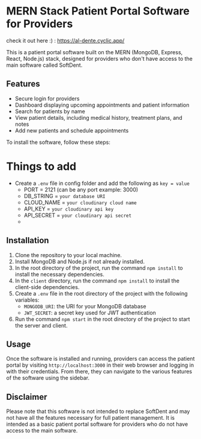 
# MERN Stack Patient Portal Software for Providers
check it out here :) : https://al-dente.cyclic.app/

This is a patient portal software built on the MERN (MongoDB, Express, React, Node.js) stack, designed for providers who don't have access to the main software called SoftDent.

## Features

- Secure login for providers
- Dashboard displaying upcoming appointments and patient information
- Search for patients by name 
- View patient details, including medical history, treatment plans, and notes
- Add new patients and schedule appointments


To install the software, follow these steps:
# Things to add

- Create a `.env` file in config folder and add the following as `key = value`
  - PORT = 2121 (can be any port example: 3000)
  - DB_STRING = `your database URI`
  - CLOUD_NAME = `your cloudinary cloud name`
  - API_KEY = `your cloudinary api key`
  - API_SECRET = `your cloudinary api secret`
  - 
## Installation

1. Clone the repository to your local machine.
2. Install MongoDB and Node.js if not already installed.
3. In the root directory of the project, run the command `npm install` to install the necessary dependencies.
4. In the `client` directory, run the command `npm install` to install the client-side dependencies.
5. Create a `.env` file in the root directory of the project with the following variables:
   - `MONGODB_URI`: the URI for your MongoDB database
   - `JWT_SECRET`: a secret key used for JWT authentication
6. Run the command `npm start` in the root directory of the project to start the server and client.

## Usage

Once the software is installed and running, providers can access the patient portal by visiting `http://localhost:3000` in their web browser and logging in with their credentials. From there, they can navigate to the various features of the software using the sidebar.

## Disclaimer

Please note that this software is not intended to replace SoftDent and may not have all the features necessary for full patient management. It is intended as a basic patient portal software for providers who do not have access to the main software.
